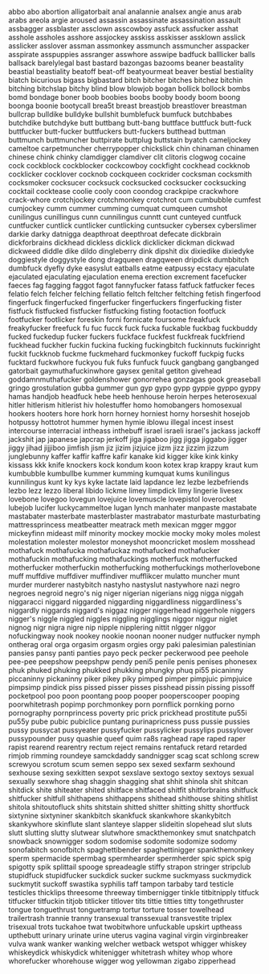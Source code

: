 abbo
abo
abortion
alligatorbait
anal
analannie
analsex
angie
anus
arab
arabs
areola
argie
aroused
assassin
assassinate
assassination
assault
assbagger
assblaster
assclown
asscowboy
assfuck
assfucker
asshat
asshole
assholes
asshore
assjockey
asskiss
asskisser
assklown
asslick
asslicker
asslover
assman
assmonkey
assmunch
assmuncher
asspacker
asspirate
asspuppies
assranger
asswhore
asswipe
badfuck
balllicker
balls
ballsack
barelylegal
bast
bastard 
bazongas
bazooms
beaner
beastality
beastial
beastiality
beatoff
beat-off
beatyourmeat
beaver
bestial
bestiality
biatch
bicurious
bigass
bigbastard
bitch
bitcher
bitches
bitchez
bitchin
bitching
bitchslap
bitchy
blind
blow
blowjob
bogan
bollick
bollock
bombs
bomd
bondage
boner
boob
boobies
boobs
booby
boody
boom
boong
boonga
boonie
bootycall
brea5t
breast
breastjob
breastlover
breastman
bullcrap
bulldike
bulldyke
bullshit
bumblefuck
bumfuck
butchbabes
butchdike
butchdyke
butt
buttbang
butt-bang
buttface
buttfuck
butt-fuck
buttfucker
butt-fucker
buttfuckers
butt-fuckers
butthead
buttman
buttmunch
buttmuncher
buttpirate
buttplug
buttstain
byatch
cameljockey
cameltoe
carpetmuncher
cherrypopper
chickslick
chin
chinaman
chinamen
chinese
chink
chinky
clamdigger
clamdiver
clit
clitoris
clogwog
cocaine
cock
cockblock
cockblocker
cockcowboy
cockfight
cockhead
cockknob
cocklicker
cocklover
cocknob
cockqueen
cockrider
cocksman
cocksmith
cocksmoker
cocksucer
cocksuck 
cocksucked 
cocksucker
cocksucking
cocktail
cocktease
coolie
cooly
coon
coondog
crackpipe
crackwhore
crack-whore
crotchjockey
crotchmonkey
crotchrot
cum
cumbubble
cumfest
cumjockey
cumm
cummer
cumming
cumquat
cumqueen
cumshot
cunilingus
cunillingus
cunn
cunnilingus
cunntt
cunt
cunteyed
cuntfuck
cuntfucker
cuntlick 
cuntlicker 
cuntlicking 
cuntsucker
cybersex
cyberslimer
darkie
darky
datnigga
deapthroat
deepthroat
defecate
dickbrain
dickforbrains
dickhead
dickless
dicklick
dicklicker
dickman
dickwad
dickweed
diddle
dike
dildo
dingleberry
dink
dipshit
dix
dixiedike
dixiedyke
doggiestyle
doggystyle
dong
dragqueen
dragqween
dripdick
dumbbitch
dumbfuck
dyefly
dyke
easyslut
eatballs
eatme
eatpussy
ecstacy
ejaculate
ejaculated
ejaculating 
ejaculation
enema
erection
excrement
facefucker
faeces
fag
fagging
faggot
fagot
fannyfucker
fatass
fatfuck
fatfucker
feces
felatio 
felch
felcher
felching
fellatio
feltch
feltcher
feltching
fetish
fingerfood
fingerfuck 
fingerfucked 
fingerfucker 
fingerfuckers
fingerfucking 
fister
fistfuck
fistfucked 
fistfucker 
fistfucking 
fisting
footaction
footfuck
footfucker
footlicker
foreskin
forni
fornicate
foursome
freakfuck
freakyfucker
freefuck
fu
fuc
fucck
fuck
fucka
fuckable
fuckbag
fuckbuddy
fucked
fuckedup
fucker
fuckers
fuckface
fuckfest
fuckfreak
fuckfriend
fuckhead
fuckher
fuckin
fuckina
fucking
fuckingbitch
fuckinnuts
fuckinright
fuckit
fuckknob
fuckme 
fuckmehard
fuckmonkey
fuckoff
fuckpig
fucks
fucktard
fuckwhore
fuckyou
fuk
fuks
funfuck
fuuck
gangbang
gangbanged 
gatorbait
gaymuthafuckinwhore
gaysex 
genital
getiton
givehead
goddamnmuthafucker
goldenshower
gonorrehea
gonzagas
gook
greaseball
gringo
grostulation
gubba
gummer
gun
gyp
gypo
gypp
gyppie
gyppo
gyppy
hamas
handjob
headfuck
hebe
heeb
henhouse
heroin
herpes
heterosexual
hitler
hitlerism
hitlerist
hiv
holestuffer
homo
homobangers
homosexual
hookers
hooters
hore
hork
horn
horney
horniest
horny
horseshit
hosejob
hotpussy
hottotrot
hummer
hymen
hymie
iblowu
illegal
incest
insest
intercourse
interracial
intheass
inthebuff
israel
israeli
israel's
jackass
jackoff
jackshit
jap
japanese
japcrap
jerkoff
jiga
jigaboo
jigg
jigga
jiggabo
jigger 
jiggy
jihad
jijjiboo
jimfish
jism
jiz 
jizim
jizjuice
jizm 
jizz
jizzim
jizzum
junglebunny
kaffer
kaffir
kaffre
kafir
kanake
kid
kigger
kike
kink
kinky
kissass
kkk
knife
knockers
kock
kondum
koon
kotex
krap
krappy
kraut
kum
kumbubble
kumbullbe
kummer
kumming
kumquat
kums
kunilingus
kunnilingus
kunt
ky
kys
kyke
lactate
laid
lapdance
lez
lezbe
lezbefriends
lezbo
lezz
lezzo
liberal
libido
lickme
limey
limpdick
limy
lingerie
livesex
lovebone
lovegoo
lovegun
lovejuice
lovemuscle
lovepistol
loverocket
lubejob
lucifer
luckycammeltoe
lugan
lynch
manhater
manpaste
mastabate
mastabater
masterbate
masterblaster
mastrabator
masturbate
masturbating
mattressprincess
meatbeatter
meatrack
meth
mexican
mgger
mggor
mickeyfinn
mideast
milf
minority
mockey
mockie
mocky
moky
moles
molest
molestation
molester
molestor
moneyshot
mooncricket
moslem
mosshead
mothafuck
mothafucka
mothafuckaz
mothafucked 
mothafucker
mothafuckin
mothafucking 
mothafuckings
motherfuck
motherfucked
motherfucker
motherfuckin
motherfucking
motherfuckings
motherlovebone
muff
muffdive
muffdiver
muffindiver
mufflikcer
mulatto
muncher
munt
murder
murderer
nastybitch
nastyho
nastyslut
nastywhore
nazi
negro
negroes
negroid
negro's
nig
niger
nigerian
nigerians
nigg
nigga
niggah
niggaracci
niggard
niggarded
niggarding
niggardliness
niggardliness's
niggardly
niggards
niggard's
niggaz
nigger
niggerhead
niggerhole
niggers
nigger's
niggle
niggled
niggles
niggling
nigglings
niggor
niggur
niglet
nignog
nigr
nigra
nigre
nip
nipple
nipplering
nittit
nlgger
nlggor
nofuckingway
nook
nookey
nookie
noonan
nooner
nudger
nutfucker
nymph
ontherag
oral
orga
orgasim 
orgasm
orgies
orgy
paki
palesimian
palestinian
pansies
pansy
panti
panties
payo
peck
pecker
peckerwood
pee
peehole
pee-pee
peepshow
peepshpw
pendy
peni5
penile
penis
penises
phonesex
phuk
phuked
phuking
phukked
phukking
phungky
phuq
pi55
picaninny
piccaninny
pickaninny
piker
pikey
piky
pimped
pimper
pimpjuic
pimpjuice
pimpsimp
pindick
piss
pissed
pisser
pisses 
pisshead
pissin 
pissing
pissoff 
pocketpool
poo
poon
poontang
poop
pooper
pooperscooper
pooping
poorwhitetrash
popimp
porchmonkey
porn
pornflick
pornking
porno
pornography
pornprincess
poverty
pric
prick
prickhead
prostitute
pu55i
pu55y
pube
pubic
pubiclice
puntang
purinapricness
puss
pussie
pussies
pussy
pussycat
pussyeater
pussyfucker
pussylicker
pussylips
pussylover
pussypounder
pusy
quashie
queef
quim
ra8s
raghead
rape
raped
raper
rapist
rearend
rearentry
rectum
reject
remains
rentafuck
retard
retarded
rimjob
rimming
roundeye
samckdaddy
sandnigger
scag
scat
schlong
screw
screwyou
scrotum
scum
semen
seppo
sex
sexed
sexfarm
sexhound
sexhouse
sexing
sexkitten
sexpot
sexslave
sextogo
sextoy
sextoys
sexual
sexually
sexwhore
shag
shaggin
shagging
shat
shhit
shinola
shit
shitcan
shitdick
shite
shiteater
shited
shitface
shitfaced
shitfit
shitforbrains
shitfuck
shitfucker
shitfull
shithapens
shithappens
shithead
shithouse
shiting
shitlist
shitola
shitoutofluck
shits
shitstain
shitted
shitter
shitting
shitty 
shortfuck
sixtynine
sixtyniner
skankbitch
skankfuck
skankwhore
skankybitch
skankywhore
skinflute
slant
slanteye
slapper
slideitin
slopehead
slut
sluts
slutt
slutting
slutty
slutwear
slutwhore
smackthemonkey
smut
snatchpatch
snowback
snownigger
sodom
sodomise
sodomite
sodomize
sodomy
sonofabitch
sonofbitch
spaghettibender
spaghettinigger
spankthemonkey
sperm
spermacide
spermbag
spermhearder
spermherder
spic
spick
spig
spigotty
spik
splittail
spooge
spreadeagle
stiffy
strapon
stringer
stripclub
stupidfuck
stupidfucker
suckdick
sucker
suckme
suckmyass
suckmydick
suckmytit
suckoff
swastika
syphilis
taff
tampon
tarbaby
tard
testicle
testicles
thicklips
threesome
threeway
timbernigger
tinkle
titbitnipply
titfuck
titfucker
titfuckin
titjob
titlicker
titlover
tits
tittie
titties
titty
tongethruster
tongue
tonguethrust
tonguetramp
tortur
torture
tosser
towelhead
trailertrash
trannie
tranny
transexual
transsexual
transvestite
triplex
trisexual
trots
tuckahoe
twat
twobitwhore
unfuckable
upskirt
uptheass
upthebutt
urinary
urinate
urine
uterus
vagina
vaginal
virgin
virginbreaker
vulva
wank
wanker
wanking
welcher
wetback
wetspot
whigger
whiskey
whiskeydick
whiskydick
whitenigger
whitetrash
whitey
whop
whore
whorefucker
whorehouse
wigger
wog
yellowman
zigabo
zipperhead
